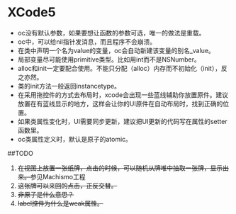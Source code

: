 # XCode5
* oc没有默认参数，如果要想让函数的参数可选，唯一的做法是重载。
* oc中，可以给nil指针发消息，而且程序不会崩溃。
* 在类中声明一个名为value的变量，oc会自动新建该变量的别名_value。
* 局部变量尽可能使用primitive类型。比如用int而不是NSNumber。
* alloc和init一定要配合使用。不能只分配（alloc）内存而不初始化（init），反之亦然。
* 类的init方法一般返回instancetype。
* 在采用拖控件的方式去布局时，xcode会出现一些蓝线辅助你放置原件。建议放置在有蓝线显示的地方，这样会让你的UI原件在自动布局时，找到正确的位置。
* 如果类属性变化时，UI需要同步更新，建议把UI更新的代码写在属性的setter函数里。
* oc类属性定义时，默认是原子的atomic。


##TODO
1. ~~在视图上放置一张纸牌，点击的时候，可以随机从牌堆中抽取一张牌，显示出来。~~参见Machismo工程
2. ~~这张牌可以来回的点击，正反交替。~~
3. ~~非原子是什么意思？~~
4. ~~label控件为什么是weak属性。~~